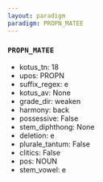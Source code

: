 ```yaml
---
layout: paradigm
paradigm: PROPN_MATEE
---
```

### ` PROPN_MATEE `


* kotus_tn: 18
* upos: PROPN
* suffix_regex: e
* kotus_av: None
* grade_dir: weaken
* harmony: back
* possessive: False
* stem_diphthong: None
* deletion: e
* plurale_tantum: False
* clitics: False
* pos: NOUN
* stem_vowel: e
